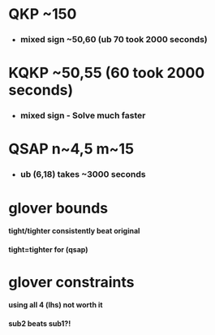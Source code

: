 # **QKP** ~150
* ### mixed sign ~50,60 (ub 70 took 2000 seconds)

# **KQKP** ~50,55 (60 took 2000 seconds)
* ### mixed sign - Solve much faster

# **QSAP**  n~4,5 m~15
* ### ub (6,18) takes ~3000 seconds

# glover bounds
#### tight/tighter consistently beat original
#### tight=tighter for (qsap)

# glover constraints
#### using all 4 (lhs) not worth it
#### sub2 beats sub1?! 
